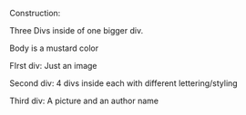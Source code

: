 Construction: 

Three Divs inside of one bigger div. 

Body is a mustard color 

FIrst div: Just an image

Second div: 4 divs inside each with different lettering/styling

Third div: A picture and an author name
